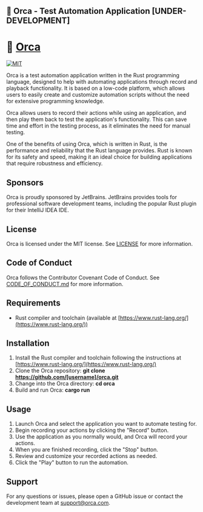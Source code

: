 ## 🐠 **Orca - Test Automation Application [UNDER-DEVELOPMENT]**
# 🐠 [Orca](https://orca.workfoxes.in)

[![MIT](https://img.shields.io/crates/l/orca)](https://github.com/orcaci/orca/blob/main/LICENSE)

Orca is a test automation application written in the Rust programming language, designed to help with automating applications through record and playback functionality. It is based on a low-code platform, which allows users to easily create and customize automation scripts without the need for extensive programming knowledge.

Orca allows users to record their actions while using an application, and then play them back to test the application's functionality. This can save time and effort in the testing process, as it eliminates the need for manual testing.

One of the benefits of using Orca, which is written in Rust, is the performance and reliability that the Rust language provides. Rust is known for its safety and speed, making it an ideal choice for building applications that require robustness and efficiency.

## **Sponsors**

Orca is proudly sponsored by JetBrains. JetBrains provides tools for professional software development teams, including the popular Rust plugin for their IntelliJ IDEA IDE.

## **License**

Orca is licensed under the MIT license. See [LICENSE](https://github.com/orcaci/orca/blob/main/LICENSE) for more information.

## **Code of Conduct**

Orca follows the Contributor Covenant Code of Conduct. See [CODE\_OF\_CONDUCT.md](https://github.com/orcaci/orca/blob/main/CODE_OF_CONDUCT.md) for more information.

## **Requirements**

*   Rust compiler and toolchain (available at [https://www.rust-lang.org/](https://www.rust-lang.org/))

## **Installation**

1.  Install the Rust compiler and toolchain following the instructions at [https://www.rust-lang.org/](https://www.rust-lang.org/)
2.  Clone the Orca repository: **git clone https://github.com/[username]/orca.git**
3.  Change into the Orca directory: **cd orca**
4.  Build and run Orca: **cargo run**

## **Usage**

1.  Launch Orca and select the application you want to automate testing for.
2.  Begin recording your actions by clicking the "Record" button.
3.  Use the application as you normally would, and Orca will record your actions.
4.  When you are finished recording, click the "Stop" button.
5.  Review and customize your recorded actions as needed.
6.  Click the "Play" button to run the automation.

## **Support**

For any questions or issues, please open a GitHub issue or contact the development team at [support@orca.com](mailto:support@orca.com).
